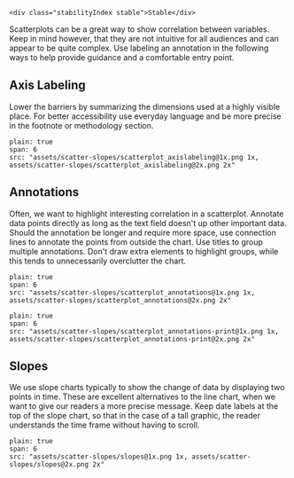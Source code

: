 ```html|span-1,no-source,plain
<div class="stabilityIndex stable">Stable</div>
```
Scatterplots can be a great way to show correlation between variables. Keep in mind however, that they are not intuitive for all audiences and can appear to be quite complex. Use labeling an annotation in the following ways to help provide guidance and a comfortable entry point.

## Axis Labeling

Lower the barriers by summarizing the dimensions used at a highly visible place. For better accessibility use everyday language and be more precise in the footnote or methodology section.

```image
plain: true
span: 6
src: "assets/scatter-slopes/scatterplot_axislabeling@1x.png 1x, assets/scatter-slopes/scatterplot_axislabeling@2x.png 2x"
```

## Annotations

Often, we want to highlight interesting correlation in a scatterplot. Annotate data points directly as long as the text field doesn't up other important data. Should the annotation be longer and require more space, use connection lines to annotate the points from outside the chart. Use titles to group multiple annotations. Don't draw extra elements to highlight groups, while this tends to unnecessarily overclutter the chart.

```image
plain: true
span: 6
src: "assets/scatter-slopes/scatterplot_annotations@1x.png 1x, assets/scatter-slopes/scatterplot_annotations@2x.png 2x"
```

```image
plain: true
span: 6
src: "assets/scatter-slopes/scatterplot_annotations-print@1x.png 1x, assets/scatter-slopes/scatterplot_annotations-print@2x.png 2x"
```

## Slopes
We use slope charts typically to show the change of data by displaying two points in time. These are excellent alternatives to the line chart, when we want to give our readers a more precise message. Keep date labels at the top of the slope chart, so that in the case of a tall graphic, the reader understands the time frame without having to scroll.

```image
plain: true
span: 6
src: "assets/scatter-slopes/slopes@1x.png 1x, assets/scatter-slopes/slopes@2x.png 2x"
```
